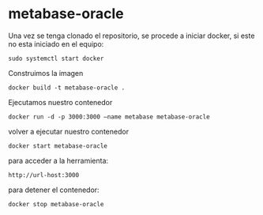 # metabase-oracle

Una vez se tenga clonado el repositorio, se procede a iniciar docker, si este no esta iniciado en el equipo:

```
sudo systemctl start docker
```

Construimos la imagen
```
docker build -t metabase-oracle .
```
Ejecutamos nuestro contenedor
```
docker run -d -p 3000:3000 –name metabase metabase-oracle
```

volver a ejecutar nuestro contenedor
```
docker start metabase-oracle
```

para acceder a la herramienta:

```
http://url-host:3000
```

para detener el contenedor:

```
docker stop metabase-oracle
```